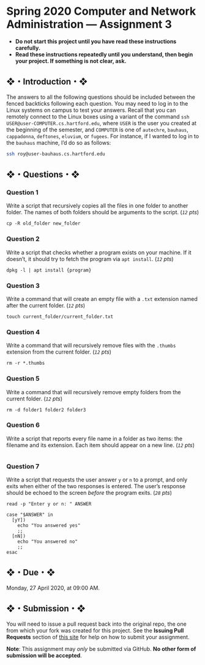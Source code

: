 # Spring 2020 Computer and Network Administration — Assignment 3

* **Do not start this project until you have read these instructions carefully.**  
* **Read these instructions repeatedly until you understand, then begin your project. If something is not clear, ask.**  

## ❖・Introduction・❖
The answers to all the following questions should be included between the fenced backticks following each question. You may need to log in to the Linux systems on campus to test your answers. Recall that you can remotely connect to the Linux boxes using a variant of the command `ssh USER@user-COMPUTER.cs.hartford.edu`, where `USER` is the user you created at the beginning of the semester, and `COMPUTER` is one of `autechre`, `bauhaus`, `cappadonna`, `deftones`, `eluvium`, or `fugees`. For instance, if I wanted to log in to the `bauhaus` machine, I’d do so as follows:

```bash
ssh roy@user-bauhaus.cs.hartford.edu
```

## ❖・Questions・❖

### Question 1
Write a script that recursively copies all the files in one folder to another folder. The names of both folders should be arguments to the script. (_`12` pts_)

```
cp -R old_folder new_folder
```

### Question 2
Write a script that checks whether a program exists on your machine. If it doesn’t, it should try to fetch the program via `apt install`. (_`12` pts_)

```
dpkg -l | apt install {program}
```

### Question 3
Write a command that will create an empty file with a `.txt` extension named after the current folder. (_`12` pts_)

```
touch current_folder/current_folder.txt
```

### Question 4
Write a command that will recursively remove files with the `.thumbs` extension from the current folder. (_`12` pts_)

```
rm -r *.thumbs
```

### Question 5
Write a command that will recursively remove empty folders from the current folder. (_`12` pts_)

```
rm -d folder1 folder2 folder3
```

### Question 6
Write a script that reports every file name in a folder as two items: the filename and its extension. Each item should appear on a new line. (_`12` pts_)

```
```

### Question 7
Write a script that requests the user answer `y` or `n` to a prompt, and only exits when either of the two responses is entered. The user’s response should be echoed to the screen _before_ the program exits. (_`28` pts_)

```
read -p "Enter y or n: " ANSWER

case "$ANSWER" in
  [yY])
    echo "You answered yes"
    ;;
  [nN])
    echo "You answered no"
    ;;
esac
```

## ❖・Due・❖
Monday, 27 April 2020, at 09:00 AM.

## ❖・Submission・❖
You will need to issue a pull request back into the original repo, the one from which your fork was created for this project. See the **Issuing Pull Requests** section of [this site](http://code-warrior.github.io/tutorials/git/github/index.html) for help on how to submit your assignment.

**Note**: This assignment may *only* be submitted via GitHub. **No other form of submission will be accepted**.

